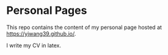 # Personal Pages

This repo contains the content of my personal page hosted at https://yjwang39.github.io/. 

I write my CV in latex.

<!-- see the misc folder which contains the BibTeX library with my publications and the LaTeX document and style. Note: the BibTeX file is also used for the "Selected Publications" section of the website (using the RefManageR package) --> 
